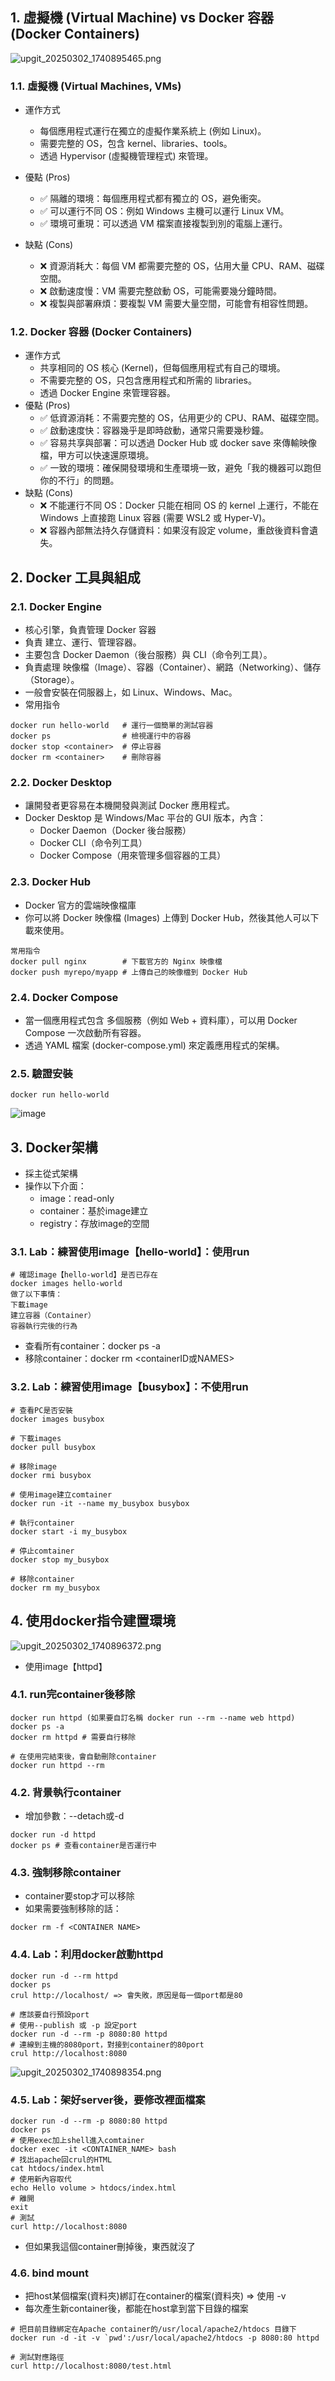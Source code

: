 ## 1. 虛擬機 (Virtual Machine) vs Docker 容器 (Docker Containers)
![upgit_20250302_1740895465.png](https://raw.githubusercontent.com/kcwc1029/obsidian-upgit-image/main/2025/03/upgit_20250302_1740895465.png)

### 1.1. 虛擬機 (Virtual Machines, VMs)

-   運作方式

    -   每個應用程式運行在獨立的虛擬作業系統上 (例如 Linux)。
    -   需要完整的 OS，包含 kernel、libraries、tools。
    -   透過 Hypervisor (虛擬機管理程式) 來管理。

-   優點 (Pros)
    -   ✅ 隔離的環境：每個應用程式都有獨立的 OS，避免衝突。
    -   ✅ 可以運行不同 OS：例如 Windows 主機可以運行 Linux VM。
    -   ✅ 環境可重現：可以透過 VM 檔案直接複製到別的電腦上運行。
-   缺點 (Cons)
    -   ❌ 資源消耗大：每個 VM 都需要完整的 OS，佔用大量 CPU、RAM、磁碟空間。
    -   ❌ 啟動速度慢：VM 需要完整啟動 OS，可能需要幾分鐘時間。
    -   ❌ 複製與部署麻煩：要複製 VM 需要大量空間，可能會有相容性問題。

### 1.2. Docker 容器 (Docker Containers)

-   運作方式
    -   共享相同的 OS 核心 (Kernel)，但每個應用程式有自己的環境。
    -   不需要完整的 OS，只包含應用程式和所需的 libraries。
    -   透過 Docker Engine 來管理容器。
-   優點 (Pros)
    -   ✅ 低資源消耗：不需要完整的 OS，佔用更少的 CPU、RAM、磁碟空間。
    -   ✅ 啟動速度快：容器幾乎是即時啟動，通常只需要幾秒鐘。
    -   ✅ 容易共享與部署：可以透過 Docker Hub 或 docker save 來傳輸映像檔，甲方可以快速還原環境。
    -   ✅ 一致的環境：確保開發環境和生產環境一致，避免「我的機器可以跑但你的不行」的問題。
-   缺點 (Cons)
    -   ❌ 不能運行不同 OS：Docker 只能在相同 OS 的 kernel 上運行，不能在 Windows 上直接跑 Linux 容器 (需要 WSL2 或 Hyper-V)。
    -   ❌ 容器內部無法持久存儲資料：如果沒有設定 volume，重啟後資料會遺失。

## 2. Docker 工具與組成

### 2.1. Docker Engine

-   核心引擎，負責管理 Docker 容器
-   負責 建立、運行、管理容器。
-   主要包含 Docker Daemon（後台服務）與 CLI（命令列工具）。
-   負責處理 映像檔（Image）、容器（Container）、網路（Networking）、儲存（Storage）。
-   一般會安裝在伺服器上，如 Linux、Windows、Mac。
-   常用指令

```
docker run hello-world   # 運行一個簡單的測試容器
docker ps                # 檢視運行中的容器
docker stop <container>  # 停止容器
docker rm <container>    # 刪除容器

```

### 2.2. Docker Desktop

-   讓開發者更容易在本機開發與測試 Docker 應用程式。
-   Docker Desktop 是 Windows/Mac 平台的 GUI 版本，內含：
    -   Docker Daemon（Docker 後台服務）
    -   Docker CLI（命令列工具）
    -   Docker Compose（用來管理多個容器的工具）

### 2.3. Docker Hub

-   Docker 官方的雲端映像檔庫
-   你可以將 Docker 映像檔 (Images) 上傳到 Docker Hub，然後其他人可以下載來使用。

```
常用指令
docker pull nginx        # 下載官方的 Nginx 映像檔
docker push myrepo/myapp # 上傳自己的映像檔到 Docker Hub
```

### 2.4. Docker Compose

-   當一個應用程式包含 多個服務（例如 Web + 資料庫），可以用 Docker Compose 一次啟動所有容器。
-   透過 YAML 檔案 (docker-compose.yml) 來定義應用程式的架構。

### 2.5. 驗證安裝

```
docker run hello-world
```
![image](https://dockerbook.tw/d/qr-2-1.gif)
## 3. Docker架構
- 採主從式架構
- 操作以下介面：
	- image：read-only
	- container：基於image建立
	- registry：存放image的空間

### 3.1. Lab：練習使用image【hello-world】：使用run
```
# 確認image【hello-world】是否已存在
docker images hello-world
做了以下事情：
下載image
建立容器（Container）
容器執行完後的行為
```

- 查看所有container：docker ps -a
- 移除container：docker rm <containerID或NAMES>

### 3.2. Lab：練習使用image【busybox】：不使用run

```
# 查看PC是否安裝
docker images busybox

# 下載images
docker pull busybox

# 移除image
docker rmi busybox

# 使用image建立comtainer
docker run -it --name my_busybox busybox

# 執行container
docker start -i my_busybox

# 停止comtainer
docker stop my_busybox

# 移除container
docker rm my_busybox
```
## 4. 使用docker指令建置環境
![upgit_20250302_1740896372.png](https://raw.githubusercontent.com/kcwc1029/obsidian-upgit-image/main/2025/03/upgit_20250302_1740896372.png)
- 使用image【httpd】
### 4.1. run完container後移除
```
docker run httpd (如果要自訂名稱 docker run --rm --name web httpd)
docker ps -a
docker rm httpd # 需要自行移除

# 在使用完結束後，會自動刪除container
docker run httpd --rm
```

### 4.2. 背景執行container
- 增加參數：--detach或-d
```
docker run -d httpd
docker ps # 查看container是否運行中
```
### 4.3. 強制移除container
- container要stop才可以移除
- 如果需要強制移除的話：
```
docker rm -f <CONTAINER NAME>
```
### 4.4. Lab：利用docker啟動httpd
```
docker run -d --rm httpd
docker ps
crul http://localhost/ => 會失敗，原因是每一個port都是80
```
```
# 應該要自行預設port
# 使用--publish 或 -p 設定port
docker run -d --rm -p 8080:80 httpd
# 連線到主機的8080port，對接到container的80port
crul http://localhost:8080
```
![upgit_20250302_1740898354.png](https://raw.githubusercontent.com/kcwc1029/obsidian-upgit-image/main/2025/03/upgit_20250302_1740898354.png)

### 4.5. Lab：架好server後，要修改裡面檔案
```
docker run -d --rm -p 8080:80 httpd
docker ps
# 使用exec加上shell進入comtainer
docker exec -it <CONTAINER_NAME> bash
# 找出apache回crul的HTML
cat htdocs/index.html
# 使用新內容取代
echo Hello volume > htdocs/index.html
# 離開
exit
# 測試
curl http://localhost:8080
```
- 但如果我這個container刪掉後，東西就沒了
### 4.6. bind mount
- 把host某個檔案(資料夾)綁訂在container的檔案(資料夾) => 使用 -v
- 每次產生新container後，都能在host拿到當下目錄的檔案
```
# 把目前目錄綁定在Apache container的/usr/local/apache2/htdocs 目錄下
docker run -d -it -v `pwd':/usr/local/apache2/htdocs -p 8080:80 httpd

# 測試對應路徑
curl http://localhost:8080/test.html
```



























